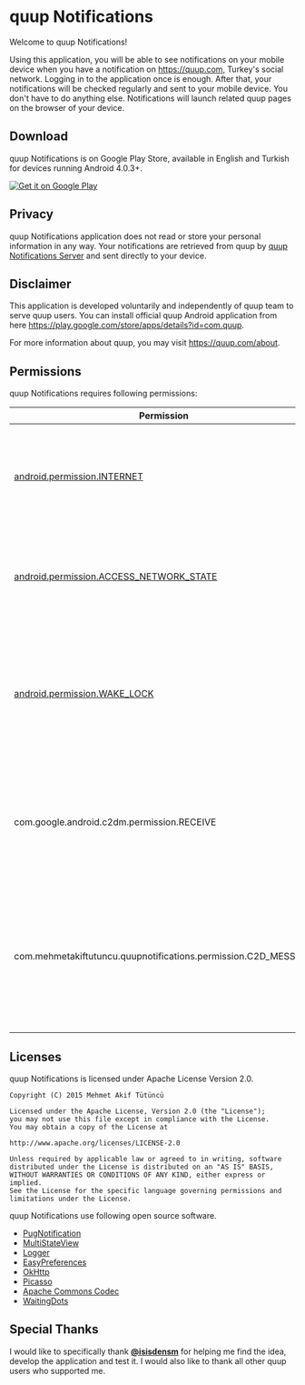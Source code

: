 quup Notifications
=================================

Welcome to quup Notifications!

Using this application, you will be able to see notifications on your mobile device when you have a notification on https://quup.com, Turkey's social network. Logging in to the application once is enough. After that, your notifications will be checked regularly and sent to your mobile device. You don't have to do anything else.
Notifications will launch related quup pages on the browser of your device.

Download
--------------
quup Notifications is on Google Play Store, available in English and Turkish for devices running Android 4.0.3+.

<a href="https://play.google.com/store/apps/details?id=com.mehmetakiftutuncu.quupnotifications">
  <img alt="Get it on Google Play"
       src="https://developer.android.com/images/brand/en_generic_rgb_wo_60.png" />
</a>

Privacy
--------------
quup Notifications application does not read or store your personal information in any way. Your notifications are retrieved from quup by [quup Notifications Server](https://github.com/mehmetakiftutuncu/quupNotificationsServer) and sent directly to your device.

Disclaimer
--------------
This application is developed voluntarily and independently of quup team to serve quup users. You can install official quup Android application from here https://play.google.com/store/apps/details?id=com.quup.

For more information about quup, you may visit https://quup.com/about.

Permissions
--------------
quup Notifications requires following permissions:

Permission | Details
---------- | -------
[android.permission.INTERNET](http://developer.android.com/reference/android/Manifest.permission.html#INTERNET) | This permission is needed to connect to the internet. Notifications are received over the internet.
[android.permission.ACCESS_NETWORK_STATE](http://developer.android.com/reference/android/Manifest.permission.html#ACCESS_NETWORK_STATE) | This permission is required to check if the device is connected to the internet.
[android.permission.WAKE_LOCK](http://developer.android.com/reference/android/Manifest.permission.html#WAKE_LOCK) | This permission is required to keep device awake while processing received Google Cloud Messaging message.
com.google.android.c2dm.permission.RECEIVE | This permission is required for being able to receive Google Cloud Messaging messages.
com.mehmetakiftutuncu.quupnotifications.permission.C2D_MESSAGE | This permission is a customized permission for receiving Google Cloud Messaging messages specific to this application.

Licenses
--------------
quup Notifications is licensed under Apache License Version 2.0.

```
Copyright (C) 2015 Mehmet Akif Tütüncü

Licensed under the Apache License, Version 2.0 (the "License");
you may not use this file except in compliance with the License.
You may obtain a copy of the License at

http://www.apache.org/licenses/LICENSE-2.0

Unless required by applicable law or agreed to in writing, software
distributed under the License is distributed on an "AS IS" BASIS,
WITHOUT WARRANTIES OR CONDITIONS OF ANY KIND, either express or implied.
See the License for the specific language governing permissions and
limitations under the License.
```

quup Notifications use following open source software.

* [PugNotification](https://github.com/halysongoncalves/PugNotification)
* [MultiStateView](https://github.com/Kennyc1012/MultiStateView)
* [Logger](https://github.com/orhanobut/Logger)
* [EasyPreferences](https://github.com/Pixplicity/EasyPreferences)
* [OkHttp](https://github.com/square/okhttp)
* [Picasso](https://github.com/square/picasso)
* [Apache Commons Codec](https://commons.apache.org/proper/commons-codec)
* [WaitingDots](https://github.com/tajchert/WaitingDots)
 
Special Thanks
--------------
I would like to specifically thank [**@isisdensm**](https://quup.com/isisdensm) for helping me find the idea, develop the application and test it. I would also like to thank all other quup users who supported me.
